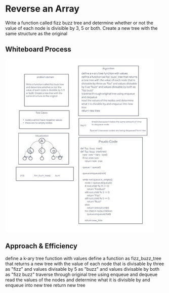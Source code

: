 # Reverse an Array

Write a function called fizz buzz tree and determine whether or not the value of each node is divisible by 3, 5 or both. Create a new tree with the same structure as the original

## Whiteboard Process

![fizz_buzz_tree](/python/code_challenges/fizz_buzz/fizz_buzz.jpg)

## Approach & Efficiency

define a k-ary tree function with values
define a function as fizz_buzz_tree that returns a new tree with the value of each node that is  divisable by three as "fizz" and values divisable by 5 as "buzz" and values divisable by both as "fizz buzz" traverse through original tree using enqueue and dequeue
read the values of the nodes and determine what it is divisible by and enqueue into new tree
return new tree
